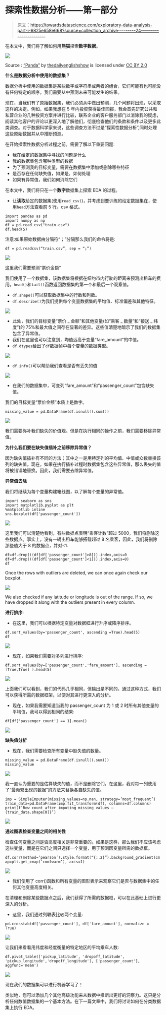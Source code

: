 # 探索性数据分析——第一部分

> 原文：<https://towardsdatascience.com/exploratory-data-analysis-part-i-9825e658e668?source=collection_archive---------24----------------------->

在本文中，我们将了解如何用**熊猫**探索**数字数据**。

![](img/99111ae38f4bd305ae5a5377660c6bdf.png)

Source : [“Panda”](https://www.flickr.com/photos/61904084@N00/13917433335) by [thedailyenglishshow](https://www.flickr.com/photos/61904084@N00) is licensed under [CC BY 2.0](https://creativecommons.org/licenses/by/2.0/?ref=ccsearch&atype=rich)

**什么是数据分析中使用的数据集？**

数据分析中使用的数据集是某些数字或字符串或两者的组合，它们可能有也可能没有任何特定的顺序，我们需要从中预测未来可能发生的结果。

现在，当我们有了原始数据集，我们必须从中做出预测，几个问题将出现，以采取这样的决定。例如，如果我想在 5 年内投资获得最佳回报，我会首先研究公共和私营企业的几种投资方案并进行比较，联系企业的客户服务部门以消除我的疑虑，阅读其他客户的评论以更深入地了解他们，彻底检查他们的条款和条件以及更多此类调查。对于数据科学家来说，这些调查方法不过是“探索性数据分析”,同时处理这些原始数据并从中推断预测。

在开始探索性数据分析过程之前，需要了解以下重要问题:

*   我在给定的数据集中寻找的问题是什么
*   我的数据集包含哪种类型的数据
*   为了预测我的目标变量，需要在数据集中添加或删除哪些特征
*   是否存在任何缺失值，如果是，如何处理
*   如果有异常值，我们如何消除它们

在本文中，我们将只在一个**数字**数据集上探索 EDA 的过程。

*   让**读取**给定的数据集(使用`read_csv)`)，并考虑到要训练的给定数据集在，使用`head`方法查看前 5 行。csv 格式。

```
import pandas as pd
import numpy as np
df = pd.read_csv("train.csv")
df.head(5)
```

注意:如果原始数据由分隔符“；”分隔那么我们的命令将是:

`df = pd.readcsv(“train.csv”, sep = “;”)`

![](img/1f363b504aaea3fc60d724342729419c.png)

这里我们需要预测“票价金额”

我们使用了一个数据集，该数据集将根据在纽约市内行驶的距离来预测出租车的费用。`head()`和`tail()`函数返回数据集的第一个和最后一个观察值。

*   `df.shape()`可以获取数据集中的行数和列数。
*   `df.describe()`为我们提供每个变量数据集的平均值、标准偏差和其他特征。

![](img/8f55fb872fe3436a78cb930304bbed25.png)

*   此处，我们的目标变量“票价 _ 金额”和其他变量(如“乘客 _ 数量”和“接送 _ 纬度”)的 75%和最大值之间存在显著的差异。这些值清楚地暗示了我们的数据集包含了异常值。
*   我们在这里也可以注意到，均值远高于变量“fare_amount”的中值。
*   `df.dtypes`给出了`df`数据帧中每个变量的数据类型。

![](img/2931f8d306ef042b1fba605aeb689f4a.png)

*   `df.info()`可以帮助我们查看是否有丢失的值

![](img/cdeaed56b82dcebb427703f8436bb9b7.png)

*   在我们的数据集中，可变列“fare_amount”和“passenger_count”包含缺失值。

我们的目标变量“票价金额”本质上是数字。

`missing_value = pd.DataFrame(df.isnull().sum())`

![](img/c6fb3fd544c75514915cadfcaa36a1a0.png)

我们需要弥补我们缺失的价值观。但是在执行相同的操作之前，我们需要移除异常值。

**为什么我们要在缺失值插补之前移除异常值？**

因为缺失值插补有不同的方法；其中之一是用特定列的平均值、中值或众数替换该列的缺失值。现在，如果在执行插补过程时数据集包含这些异常值，那么丢失的值将被错误地替换。因此，我们需要去除异常值。

**异常值去除**

我们将继续为每个变量构建箱线图，以了解每个变量的异常值。

```
import seaborn as sns
import matplotlib.pyplot as plt
%matplotlib inline
sns.boxplot(df['passenger_count'])
```

![](img/6ad027b6a50049427c7eef3c8f5de312.png)

这里我们可以清楚地看到，有些数据点表明“乘客计数”超过 5000，我们将删除这些数据点。事实上，没有一辆出租车能够搭载超过 8 名乘客，因此，我们将删除那些值大于 8 的数据点，并对<1.

```
df=df.drop(((df[df['passenger_count']>8])).index,axis=0
df=df.drop(((df[df['passenger_count']<1])).index,axis=0)
df
```

Once the rows with outliers are deleted, we can once again check our boxplot.

![](img/9fc7845d680b843aa6d4213c55009790.png)

We also checked if any latitude or longitude is out of the range. If so, we have dropped it along with the outliers present in every column.

**进行排序**:

*   在这里，我们可以根据特定变量对数据框进行升序或降序排序。

```
df.sort_values(by='passenger_count', ascending =True).head(5)
df
```

![](img/cee8407e4148157e53dca3f52e19291c.png)

*   现在，如果我们需要对多列进行排序:

```
df.sort_values(by=['passenger_count','fare_amount'], ascending =[True,True] ).head(5)
```

![](img/a00d72ff1c3f0d0cecdd9764245487af.png)

上面我们可以看到，我们的代码几乎相同，但输出是不同的。通过这种方式，我们可以获得所需的数据框架，以便对其进行更深入的分析。

*   现在，如果我需要知道当我的 passenger_count 为 1 或 2 时所有其他变量的平均值，我可以得到相同的结果:

```
df[df['passenger_count'] == 1].mean()
```

![](img/a86ba66e40d89323cff6aade414e22d5.png)

**缺失值分析**

*   现在，我们需要检查所有变量中缺失值的数量。

```
missing_value = pd.DataFrame(df.isnull().sum())
missing_value
```

![](img/f6a7c506836b60cc24794f0a82631296.png)

我一直认为重要的是估算缺失的值，而不是删除它们。在这里，我对每一列使用了“最频繁出现的数据”的方法来替换各自缺失的值。

```
imp = SimpleImputer(missing_values=np.nan, strategy=’most_frequent’)
train_data=pd.DataFrame(imp.fit_transform(df), columns=df.columns)
print(f’Row count after imputing missing values — {train_data.shape[0]}’)
```

![](img/844a8ec01e4cf7316295751b11003e38.png)

**通过图表检查变量之间的相关性**

检查任何变量之间是否高度相关是非常重要的。如果是这样，那么我们不应该考虑这些变量，而是在它们之间只选择一个变量，用于预测因变量所需的数据框。

`df.corr(method=’pearson’).style.format(“{:.2}”).background_gradient(cmap=plt.get_cmap(‘coolwarm’), axis=1)`

![](img/7377598d6932749d0cf538670744660e.png)

*   我们使用了 corr()函数和所有变量的图形表示来观察它们是否与数据集中的任何其他变量高度相关。

在清理和删除某些数据点之后，我们获得了所需的数据框，可以在此基础上进行更深入的分析。

*   这里，我们通过列联表比较两个变量:

```
pd.crosstab(df['passenger_count'], df['fare_amount'], normalize = True)
```

![](img/5b5472e041d0b7fba4c84c8f140fcf56.png)

让我们来看看用纬度和经度衡量的特定地区的平均乘车人数:

```
df.pivot_table(['pickup_latitude', 'dropoff_latitude', 'pickup_longitude','dropoff_longitude'], ['passenger_count'], aggfunc='mean')
```

![](img/074fd7ccde793dcc2e42348a984944f8.png)

现在我们的数据集可以进行机器学习了！

类似地，您可以添加几个其他高级功能来从数据中推断出更好的洞察力。这只是分析任何数值数据集的一个基本方法。在下一篇文章中，我们将讨论如何在分类数据集上执行 EDA。
